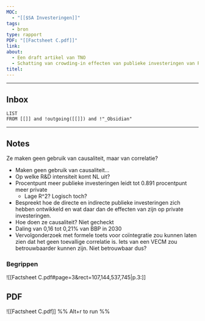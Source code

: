 ```yaml
---
MOC:
  - "[[$SA Investeringen]]"
tags:
  - bron
type: rapport
PDF: "[[Factsheet C.pdf]]"
link:
about:
  - Een draft artikel van TNO
  - Schatting van crowding-in effecten van publieke investeringen van R&D
titel:
---
```

---
## Inbox
```dataview
LIST
FROM [[]] and !outgoing([[]]) and !"_Obsidian"
```
---
## Notes

Ze maken geen gebruik van causaliteit, maar van correlatie?

- Maken geen gebruik van causaliteit...
- Op welke R&D intensiteit komt NL uit?
- Procentpunt meer publieke investeringen leidt tot 0.891 procentpunt meer private
	- Lage R^2? Logisch toch?
- Bespreekt hoe de directe en indirecte publieke investeringen zich hebben ontwikkeld en wat daar dan de effecten van zijn op private investeringen.
- Hoe doen ze causaliteit? Niet gecheckt
- Daling van 0,16 tot 0,21% van BBP in 2030
- Vervolgonderzoek met formele toets voor coïntegratie zou kunnen laten zien dat het geen toevallige correlatie is. Iets van een VECM zou betrouwbaarder kunnen zijn. Niet betrouwbaar dus?


### Begrippen

![[Factsheet C.pdf#page=3&rect=107,144,537,745|p.3:]]


## PDF

![[Factsheet C.pdf]]
%% Alt+r to run %%